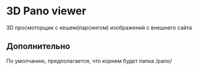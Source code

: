# 3D Pano viewer

3D просмоторщик с кешем(парсингом) изображений с внешнего сайта


## Дополнительно

По умолчанию, предполагается, что корнем будет папка /pano/
